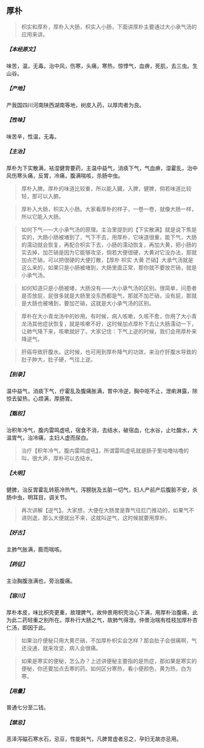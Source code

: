 ## 厚朴

> 枳实和厚朴，厚朴入大肠，枳实入小肠，下面讲厚朴主要通过大小承气汤的应用来讲。

##### 【本经原文】
味苦，温，无毒。治中风，伤寒，头痛，寒热，惊悸气，血痹，死肌，去三虫。生山谷。
##### 【产地】
产我国四川河南陕西湖南等地，树皮入药，以厚肉者为良。
##### 【性味】
味苦辛，性温，无毒。
##### 【主治】
厚朴为下实散满，袪湿健胃要药，主温中益气，消痰下气，气血痹，湿霍乱，治中风伤寒头痛，反胃，冷痛，腹满喘咳，杀肠中虫。

> 厚朴入脾。厚朴的味道比较重，所以能入臓，入脾，健脾，倘若味道比较轻，那可以入腑。

> 厚朴入大肠，枳实入小肠。大家看厚朴的样子，一卷一卷，就像大肠一样，所以它能入大肠。

> 如何下气——大小承气汤的原理。主治里提到的【下实散满】就是说下焦是实的，大肠小肠被堵到了，气下不去，用厚朴，它味道很重，能下气，大肠的濡动就会恢复，再配合枳实下去，小肠的濡动恢复，再加大黄，把小肠的实去掉，加芒硝是因为它能够攻坚，倘若大便很硬，大黄对它没办法，那就加点芒硝，可以把很硬的大便打散，【厚朴 枳实 大黄 芒硝】大承气汤就是这么来的，如果只是小肠被堵到，大肠里面正常，那你就不要放芒硝，就是小承气汤。

> 如何知道只是小肠被堵，大肠没有——大小承气汤的区别‍‍‍。很简单，问患者是否放屁，屁很多就是大肠里没东西都是气，那就不加芒硝，没有屁，那就是大肠也被堵到，要加芒硝，这就是大小承气汤的区别。

> 厚朴在大小青龙汤中的妙用。有时候，病人咳嗽，久咳不愈，你用了大小青龙汤其他症状恢复，就是咳嗽不好，这时候加点厚朴下去让大肠濡动一下，让肺气降下来，咳嗽就好了。大家记住：下气上逆的时候，我们会用厚朴来降逆气。

> 肝癌导致肝腹水。这时候，也可用到厚朴降气的功效，来治疗肝腹水导致的肚子肿大，肚子硬，气往上逆。

##### 【别录】
温中益气，消痰下气，疗霍乱及腹痛胀满，胃中冷逆，胸中呕不止，泄痢淋露，除惊去留热，心烦满，厚肠胃。
##### 【甄权】
治积年冷气，腹内雷鸣虚吼，宿食不消，去结水，破宿血，化水谷，止吐酸水，大温胃气，治冷痛，主妇人虚而尿白。

> 治疗【积年冷气，腹内雷鸣虚吼】。所谓雷鸣虚吼就是肠子里咕噜咕噜的叫，很大声，厚朴可以去结水。

##### 【大明】
健脾，治反胃霍乱转筋冷热气，泻膀胱及五脏一切气，妇人产前产后腹脏不安，杀肠中虫，明耳目，调关节。

> 再次讲解【逆气】。大家想，大便在大肠里是靠气往肛门推动的，如果气不进则退，那么大便就出不来，这就叫逆气，这时候就要用厚朴。

##### 【好古】
主肺气胀满，膨而喘咳。
##### 【药征】
主治胸腹涨满也，旁治腹痛。
##### 【容川】
厚朴本皮，味比枳壳更重，故理脾气，故仲景用枳壳治心下满，用厚朴治腹痛，此为此二药轻重之别所在。厚朴行大肠之气，故肺气得泄。仲景治喘有桂枝加厚朴杏仁汤，即因于此。

> 如果治疗便秘只用大黄芒硝，不加厚朴枳实会怎样？那会肚子会很痛啊，气还没通，就来攻坚，病人会很痛。

> 如果是寒实的便秘，怎么办？上述讲便秘主要指的是热症，那如果是寒实的便秘，你还要加点去寒的药。如何区分寒热，看小便颜色，黄为热，白为寒。

##### 【用量】
普通七分至二钱。
##### 【禁忌】
恶泽泻磁石寒水石，忌豆，性能耗气，凡脾胃虚者忌之，孕妇无故亦忌用。